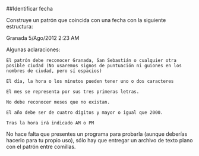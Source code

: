 ##Identificar fecha

Construye un patrón que coincida con una fecha con la siguiente estructura:


Granada 5/Ago/2012 2:23 AM


Algunas aclaraciones:


    El patrón debe reconocer Granada, San Sebastián o cualquier otra posible ciudad (No usaremos signos de puntuación ni guiones en los nombres de ciudad, pero sí espacios)

    El día, la hora o los minutos pueden tener uno o dos caracteres

    El mes se representa por sus tres primeras letras.

    No debe reconocer meses que no existan.

    El año debe ser de cuatro dígitos y mayor o igual que 2000.

    Tras la hora irá indicado AM o PM 


No hace falta que presentes un programa para probarla (aunque deberías hacerlo para tu propio uso), sólo hay que entregar un archivo de texto plano con el patrón entre comillas. 


